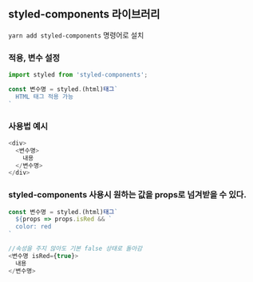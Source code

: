## styled-components 라이브러리

`yarn add styled-components` 명령어로 설치

### 적용, 변수 설정
```javascript
import styled from 'styled-components';

const 변수명 = styled.(html)태그`
  HTML 태그 적용 가능
`
```

### 사용법 예시

```javascript
<div>
  <변수명>
    내용
  </변수명>
</div>
```

### styled-components 사용시 원하는 값을 props로 넘겨받을 수 있다.

```javascript
const 변수명 = styled.(html)태그`
  ${props => props.isRed && `
  color: red
`

//속성을 주지 않아도 기본 false 상태로 돌아감
<변수명 isRed={true}>
  내용
</변수명>

```
